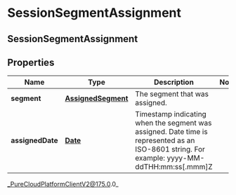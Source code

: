 # SessionSegmentAssignment

## SessionSegmentAssignment

## Properties

|Name | Type | Description | Notes|
|------------ | ------------- | ------------- | -------------|
| **segment** | [**AssignedSegment**](AssignedSegment) | The segment that was assigned. | |
| **assignedDate** | [**Date**](Date) | Timestamp indicating when the segment was assigned. Date time is represented as an ISO-8601 string. For example: yyyy-MM-ddTHH:mm:ss[.mmm]Z | |



_PureCloudPlatformClientV2@175.0.0_
